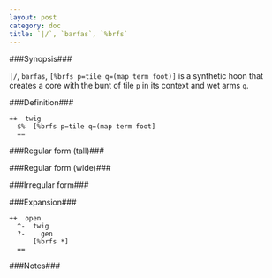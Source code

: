 ```yaml
---
layout: post
category: doc
title: `|/`, `barfas`, `%brfs`
---
```


###Synopsis###

`|/`, `barfas`, `[%brfs p=tile q=(map term foot)]` is a synthetic hoon
that creates a core with the bunt of tile `p` in its context and wet
arms `q`.


###Definition###

    ++  twig  
      $%  [%brfs p=tile q=(map term foot]
      ==

###Regular form (tall)###

###Regular form (wide)###

###Irregular form###

###Expansion###
    
    ++  open
      ^-  twig
      ?-    gen
          [%brfs *]
      ==

###Notes###

